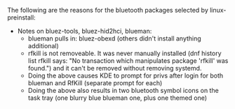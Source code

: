 The following are the reasons for the bluetooth packages selected by linux-preinstall:
- Notes on bluez-tools, bluez-hid2hci, blueman:
  - blueman pulls in: bluez-obexd (others didn't install anything additional)
  - rfkill is not removeable. It was never manually installed (dnf history list rfkill says: "No transaction which manipulates package 'rfkill' was found.") and it can't be removed without removing systemd.
  - Doing the above causes KDE to prompt for privs after login for both blueman and RfKill (separate prompt for each)
  - Doing the above also results in two bluetooth symbol icons on the task tray (one blurry blue blueman one, plus one themed one)
